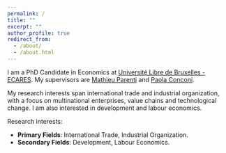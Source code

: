 ```yaml
---
permalink: /
title: ""
excerpt: ""
author_profile: true
redirect_from: 
  - /about/
  - /about.html
---
```


I am a PhD Candidate in Economics at <a href="https://ecares.ulb.be/" target="_blank">Université Libre de Bruxelles - ECARES</a>. My supervisors are <a href="http://mathieuparenti.weebly.com/" target="_blank">Mathieu Parenti</a> and <a href="https://sites.google.com/view/paola-conconi-website/" target="_blank">Paola Conconi</a>.

My research interests span international trade and industrial organization, with a focus on multinational enterprises, value chains and technological change. I am also interested in development and labour economics.  

Research interests:

* **Primary Fields**: International Trade, Industrial Organization.
* **Secondary Fields**: Development, Labour Economics.






